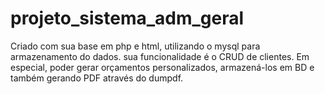 # projeto_sistema_adm_geral
 
Criado com sua base em php e html, utilizando o mysql para armazenamento do dados.
sua funcionalidade é o CRUD de clientes.
Em especial, poder gerar orçamentos personalizados, armazená-los em BD e também gerando PDF através do dumpdf.
